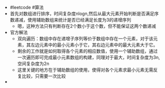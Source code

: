 - #leetcode #算法
- 首先对数组进行排序，时间复杂度nlogn,然后从最大元素开始判断是否满足序数递减，使用辅助数组来统计是否已经满足长度为3的递增序列
	- 嗯，这种方法只有判断存在2个数小于这个数，但不能保证这两个数递减
- 官方解法
	- 双向遍历：数组中存在递增子序列等价于数组中存在一个元素，对于该元素，其左边元素中的最小元素小于它，其右边元素中的最大元素大于它。
	- 剩余的工作就是如何取得各个元素的相应数值，使用一个辅助数组，通过一次遍历即可完成最小元素数组的构建，同理对于最大，时间复杂度为3n,空间复杂度为2n
	- 这里关键的地方在于辅助数组的使用，使得对各个元素求最小元素无需反复比较，只需要一次比较
-